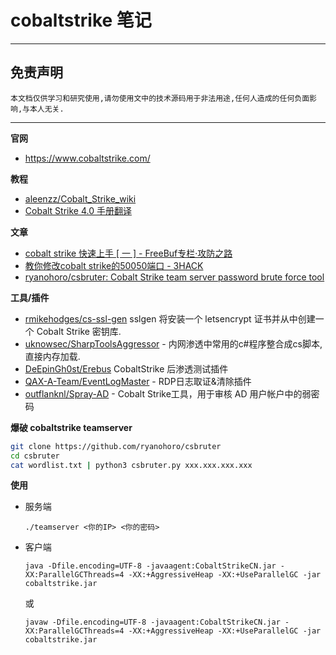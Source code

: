 # cobaltstrike 笔记

---

## 免责声明

`本文档仅供学习和研究使用,请勿使用文中的技术源码用于非法用途,任何人造成的任何负面影响,与本人无关.`

---

**官网**
- https://www.cobaltstrike.com/

**教程**
- [aleenzz/Cobalt_Strike_wiki](https://github.com/aleenzz/Cobalt_Strike_wiki)
- [Cobalt Strike 4.0 手册翻译](https://blog.ateam.qianxin.com/post/cobalt-strike-40-shou-ce-fan-yi-2019-nian-12-yue-2-ri-geng-xin-ban-ben/)

**文章**
- [cobalt strike 快速上手 [ 一 ] - FreeBuf专栏·攻防之路](https://www.freebuf.com/column/149236.html)
- [教你修改cobalt strike的50050端口 - 3HACK](https://www.3hack.com/note/96.html)
- [ryanohoro/csbruter: Cobalt Strike team server password brute force tool](https://github.com/ryanohoro/csbruter)

**工具/插件**
- [rmikehodges/cs-ssl-gen](https://github.com/rmikehodges/cs-ssl-gen) sslgen 将安装一个 letsencrypt 证书并从中创建一个 Cobalt Strike 密钥库.
- [uknowsec/SharpToolsAggressor](https://github.com/uknowsec/SharpToolsAggressor) - 内网渗透中常用的c#程序整合成cs脚本,直接内存加载.
- [DeEpinGh0st/Erebus](https://github.com/DeEpinGh0st/Erebus) CobaltStrike 后渗透测试插件
- [QAX-A-Team/EventLogMaster](https://github.com/QAX-A-Team/EventLogMaster) - RDP日志取证&清除插件
- [outflanknl/Spray-AD](https://github.com/outflanknl/Spray-AD) - Cobalt Strike工具，用于审核 AD 用户帐户中的弱密码

**爆破 cobaltstrike teamserver**
```bash
git clone https://github.com/ryanohoro/csbruter
cd csbruter
cat wordlist.txt | python3 csbruter.py xxx.xxx.xxx.xxx
```

**使用**
- 服务端

    `./teamserver <你的IP> <你的密码>`

- 客户端

    `java -Dfile.encoding=UTF-8 -javaagent:CobaltStrikeCN.jar -XX:ParallelGCThreads=4 -XX:+AggressiveHeap -XX:+UseParallelGC -jar cobaltstrike.jar`

    或

    `javaw -Dfile.encoding=UTF-8 -javaagent:CobaltStrikeCN.jar -XX:ParallelGCThreads=4 -XX:+AggressiveHeap -XX:+UseParallelGC -jar cobaltstrike.jar`
